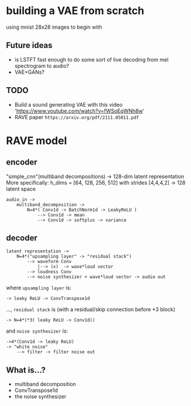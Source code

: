 # building a VAE from scratch
using mnist 28x28 images to begin with 

## Future ideas
* is LSTFT fast enough to do some sort of live decoding from mel spectrogram to audio?
* VAE+GANs?

## TODO
* Build a sound generating VAE with this video 'https://www.youtube.com/watch?v=fWSoEqWNh8w'
* RAVE paper `https://arxiv.org/pdf/2111.05011.pdf`


# RAVE model
## encoder
"simple_cnn"(multiband decompositions)  -> 128-dim latent representation
More specifically: h_dims = [64, 128, 256, 512] with strides [4,4,4,2] -> 128 latent space

```
audio_in -> 
    multiband_decomposition ->
        N=4*( Conv1d -> BatchNorm1d -> LeakyReLU )
            --> Conv1d -> mean
            --> Conv1d -> softplus -> variance
```

## decoder
```
latent representation ->
    N=4*("upsampling layer" -> "residual stack")
        --> waveform Conv
            |--> (x)  -> wave*loud vector
        --> loudness Conv
        --> noise synthesizer + wave*loud vector -> audio out

```
where `upsampling layer` is:
```
-> leaky ReLU -> ConvTranspose1d
```
..., `residual stack` is (with a residual/skip connection before *3 block)
```
-> N=4*(*3( leaky ReLU -> Conv1d)) 
```
and `noise synthesizer` is:
```
->4*(Conv1d -> leaky ReLU) 
-> "white noise" 
    --> filter -> filter noise out

```






## What is...?
* multiband decomposition
* ConvTranspose1d
* the noise synthesizer
